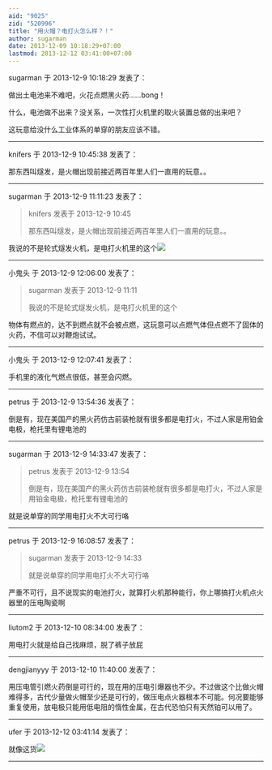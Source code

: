 ```yaml
---
aid: "9025"
zid: "520996"
title: "用火帽？电打火怎么样？！"
author: sugarman
date: 2013-12-09 10:18:29+07:00
lastmod: 2013-12-12 03:41:00+07:00
---
```


sugarman 于 2013-12-9 10:18:29 发表了：

做出土电池来不难吧，火花点燃黑火药……bong！

什么，电池做不出来？没关系，一次性打火机里的取火装置总做的出来吧？

这玩意给没什么工业体系的单穿的朋友应该不错。

---

knifers 于 2013-12-9 10:45:38 发表了：

那东西叫燧发，是火帽出现前接近两百年里人们一直用的玩意。。

---

sugarman 于 2013-12-9 11:11:23 发表了：

> knifers 发表于 2013-12-9 10:45
>
> 那东西叫燧发，是火帽出现前接近两百年里人们一直用的玩意。。

我说的不是轮式燧发火机，是电打火机里的这个![](http://news.zhidian12.com/uploads/allimg/110831/1_110831150025_1.jpg)

---

小鬼头 于 2013-12-9 12:06:00 发表了：

> sugarman 发表于 2013-12-9 11:11
>
> 我说的不是轮式燧发火机，是电打火机里的这个

物体有燃点的，达不到燃点就不会被点燃，这玩意可以点燃气体但点燃不了固体的火药，不信可以对鞭炮试试。

---

小鬼头 于 2013-12-9 12:07:41 发表了：

手机里的液化气燃点很低，甚至会闪燃。

---

petrus 于 2013-12-9 13:54:36 发表了：

倒是有，现在美国产的黑火药仿古前装枪就有很多都是电打火，不过人家是用铂金电极，枪托里有锂电池的

---

sugarman 于 2013-12-9 14:33:47 发表了：

> petrus 发表于 2013-12-9 13:54
>
> 倒是有，现在美国产的黑火药仿古前装枪就有很多都是电打火，不过人家是用铂金电极，枪托里有锂电池的

就是说单穿的同学用电打火不大可行咯

---

petrus 于 2013-12-9 16:08:57 发表了：

> sugarman 发表于 2013-12-9 14:33
>
> 就是说单穿的同学用电打火不大可行咯

严重不可行，且不说现实的电池打火，就算打火机那种能行，你上哪搞打火机点火器里的压电陶瓷啊

---

liutom2 于 2013-12-10 08:34:00 发表了：

用电打火就是给自己找麻烦，脱了裤子放屁

---

dengjianyyy 于 2013-12-10 11:40:00 发表了：

用压电管引燃火药倒是可行的，现在用的压电引爆器也不少。不过做这个比做火帽难得多，古代少量做火帽至少还是可行的，做压电点火器根本不可能。何况要能够重复使用，放电极只能用低电阻的惰性金属，在古代恐怕只有天然铂可以用了。

---

ufer 于 2013-12-12 03:41:14 发表了：

就像这货![](http://www.pbase.com/image/78128559/original.jpg)

---
